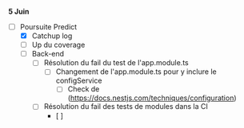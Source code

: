 **5 Juin**
- [ ] Poursuite Predict
    - [x] Catchup log
    - [ ] Up du coverage
    - [ ] Back-end
        - [ ] Résolution du fail du test de l'app.module.ts
            - [ ] Changement de l'app.module.ts pour y inclure le configService
                - [ ] Check de (https://docs.nestjs.com/techniques/configuration)
        - [ ] Résolution du fail des tests de modules dans la CI
            - [ ]